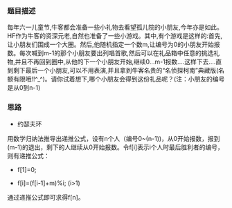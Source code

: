 ### 题目描述

每年六一儿童节,牛客都会准备一些小礼物去看望孤儿院的小朋友,今年亦是如此。HF作为牛客的资深元老,自然也准备了一些小游戏。其中,有个游戏是这样的:首先,让小朋友们围成一个大圈。然后,他随机指定一个数m,让编号为0的小朋友开始报数。每次喊到m-1的那个小朋友要出列唱首歌,然后可以在礼品箱中任意的挑选礼物,并且不再回到圈中,从他的下一个小朋友开始,继续0...m-1报数....这样下去....直到剩下最后一个小朋友,可以不用表演,并且拿到牛客名贵的“名侦探柯南”典藏版(名额有限哦!!^_^)。请你试着想下,哪个小朋友会得到这份礼品呢？(注：小朋友的编号是从0到n-1)

### 思路

 - 约瑟夫环

用数学归纳法推导出递推公式，设有n个人（编号0~(n-1))，从0开始报数，报到(m-1)的退出，剩下的人继续从0开始报数。令f[i]表示i个人时最后胜利者的编号，
则有递推公式：

 - f[1]=0;

 - f[i]=(f[i-1]+m)%i; (i>1)

通过递推公式即可求得f[n]。
